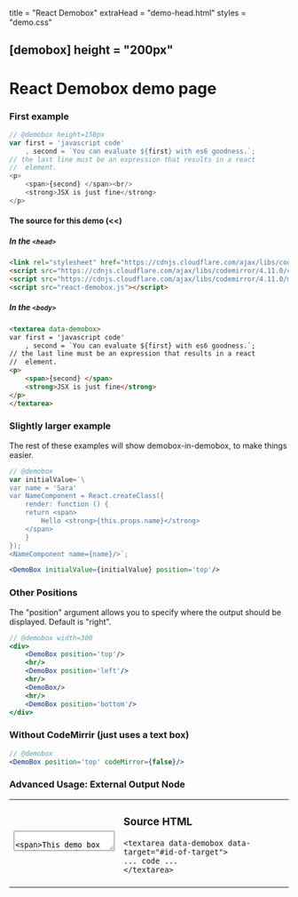 title = "React Demobox"
extraHead = "demo-head.html"
styles = "demo.css"

[demobox]
height = "200px"
---

# React Demobox demo page

### First example

```javascript
// @demobox height=150px
var first = 'javascript code'
	, second = `You can evaluate ${first} with es6 goodness.`;
// the last line must be an expression that results in a react
//  element.
<p>
	<span>{second} </span><br/>
	<strong>JSX is just fine</strong>
</p>
```

#### The source for this demo (<<)

##### In the `<head>`

```html
<link rel="stylesheet" href="https://cdnjs.cloudflare.com/ajax/libs/codemirror/4.11.0/codemirror.min.css">
<script src="https://cdnjs.cloudflare.com/ajax/libs/codemirror/4.11.0/codemirror.min.js"></script>
<script src="https://cdnjs.cloudflare.com/ajax/libs/codemirror/4.11.0/mode/javascript/javascript.min.js"></script>
<script src="react-demobox.js"></script>
```

##### In the `<body>`

```html
<textarea data-demobox>
var first = 'javascript code'
    , second = `You can evaluate ${first} with es6 goodness.`;
// the last line must be an expression that results in a react
//  element.
<p>
    <span>{second} </span>
    <strong>JSX is just fine</strong>
</p>
</textarea>
```

### Slightly larger example

The rest of these examples will show demobox-in-demobox, to make things
easier.

```jsx
// @demobox
var initialValue=`\
var name = 'Sara'
var NameComponent = React.createClass({
    render: function () {
    return <span>
        Hello <strong>{this.props.name}</strong>
    </span>
    }
});
<NameComponent name={name}/>`;

<DemoBox initialValue={initialValue} position='top'/>
```

### Other Positions

The "position" argument allows you to specify where the output should
be displayed. Default is "right".

```jsx
// @demobox width=300
<div>
    <DemoBox position='top'/>
    <hr/>
    <DemoBox position='left'/>
    <hr/>
    <DemoBox/>
    <hr/>
    <DemoBox position='bottom'/>
</div>
```

### Without CodeMirrir (just uses a text box)

```jsx
// @demobox
<DemoBox position='top' codeMirror={false}/>
```

### Advanced Usage: External Output Node

<table>
    <tr>
        <td>
            <textarea
                data-demobox
                data-style-width="500px"
                data-style-height="200px"
                data-target="#second-target">
                <span>This demo box one has a render target that is external, in a
                different cell of this table</span>
            </textarea>
        </td>
        <td>
            <h3>Source HTML</h3>
<pre><code class="language-html">&lt;textarea data-demobox data-target="#id-of-target"&gt;
... code ...
&lt;/textarea&gt;</code></pre>
        </td>
    </tr>
    <tr>
        <td></td>
        <td>
            <div id="second-target"></div>
        </td>
    </tr>
</table>

